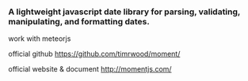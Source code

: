 ### A lightweight javascript date library for parsing, validating, manipulating, and formatting dates.

work with meteorjs

official github
https://github.com/timrwood/moment/

official website & document
http://momentjs.com/
